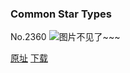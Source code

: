 ### Common Star Types
No.2360
![图片不见了~~~](https://imgs.xkcd.com/comics/common_star_types.png)

[原址](https://xkcd.com//2360) [下载](https://imgs.xkcd.com/comics/common_star_types.png)

